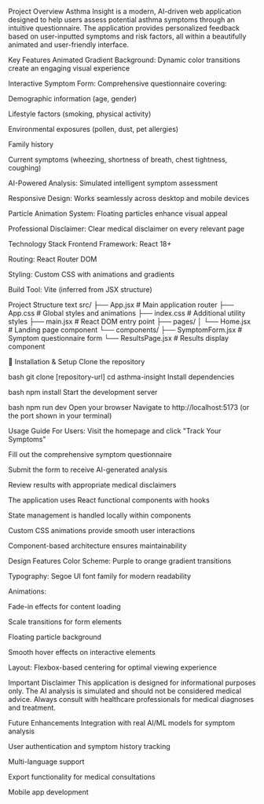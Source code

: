 Project Overview
Asthma Insight is a modern, AI-driven web application designed to help users assess potential asthma symptoms through an intuitive questionnaire. The application provides personalized feedback based on user-inputted symptoms and risk factors, all within a beautifully animated and user-friendly interface.


Key Features
Animated Gradient Background: Dynamic color transitions create an engaging visual experience

Interactive Symptom Form: Comprehensive questionnaire covering:

Demographic information (age, gender)

Lifestyle factors (smoking, physical activity)

Environmental exposures (pollen, dust, pet allergies)

Family history

Current symptoms (wheezing, shortness of breath, chest tightness, coughing)

AI-Powered Analysis: Simulated intelligent symptom assessment

Responsive Design: Works seamlessly across desktop and mobile devices

Particle Animation System: Floating particles enhance visual appeal

Professional Disclaimer: Clear medical disclaimer on every relevant page


Technology Stack
Frontend Framework: React 18+

Routing: React Router DOM

Styling: Custom CSS with animations and gradients

Build Tool: Vite (inferred from JSX structure)


Project Structure
text
src/
├── App.jsx                 # Main application router
├── App.css                # Global styles and animations
├── index.css              # Additional utility styles
├── main.jsx               # React DOM entry point
├── pages/
│   └── Home.jsx           # Landing page component
└── components/
    ├── SymptomForm.jsx    # Symptom questionnaire form
    └── ResultsPage.jsx    # Results display component


🚀 Installation & Setup
Clone the repository

bash
git clone [repository-url]
cd asthma-insight
Install dependencies

bash
npm install
Start the development server

bash
npm run dev
Open your browser
Navigate to http://localhost:5173 (or the port shown in your terminal)


Usage Guide
For Users:
Visit the homepage and click "Track Your Symptoms"

Fill out the comprehensive symptom questionnaire

Submit the form to receive AI-generated analysis

Review results with appropriate medical disclaimers

The application uses React functional components with hooks

State management is handled locally within components

Custom CSS animations provide smooth user interactions

Component-based architecture ensures maintainability


Design Features
Color Scheme: Purple to orange gradient transitions

Typography: Segoe UI font family for modern readability

Animations:

Fade-in effects for content loading

Scale transitions for form elements

Floating particle background

Smooth hover effects on interactive elements

Layout: Flexbox-based centering for optimal viewing experience


Important Disclaimer
This application is designed for informational purposes only. The AI analysis is simulated and should not be considered medical advice. Always consult with healthcare professionals for medical diagnoses and treatment.


Future Enhancements
Integration with real AI/ML models for symptom analysis

User authentication and symptom history tracking

Multi-language support

Export functionality for medical consultations

Mobile app development
